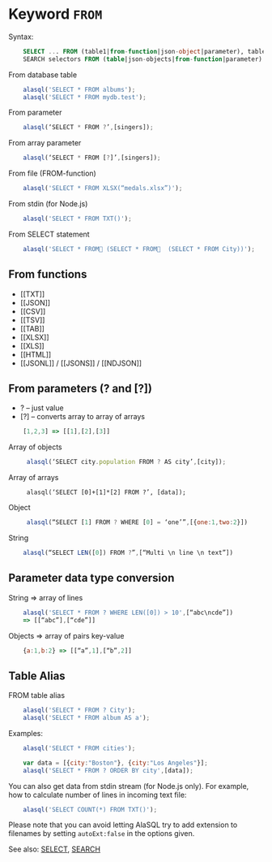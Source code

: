 # Keyword `FROM`

Syntax:
```sql
    SELECT ... FROM (table1|from-function|json-object|parameter), table2...
    SEARCH selectors FROM (table|json-objects|from-function|parameter)
```

From database table
```js
    alasql('SELECT * FROM albums');
    alasql('SELECT * FROM mydb.test');
```
From parameter
```js
    alasql(‘SELECT * FROM ?’,[singers]);
```

From array parameter
```js
    alasql(‘SELECT * FROM [?]’,[singers]);
```

From file (FROM-function)
```js
    alasql('SELECT * FROM XLSX(“medals.xlsx”)');
```

From stdin (for Node.js)
```js
    alasql('SELECT * FROM TXT()');
```

From SELECT statement
```js
    alasql('SELECT * FROM (SELECT * FROM  (SELECT * FROM City))');
```

## From functions
* [[TXT]]
* [[JSON]]
* [[CSV]]
* [[TSV]]
* [[TAB]]
* [[XLSX]] 
* [[XLS]]
* [[HTML]]
* [[JSONL]] / [[JSONS]] / [[NDJSON]]

## From parameters (? and [?])

* ? – just value
* [?] – converts array to array of arrays

```js
    [1,2,3] => [[1],[2],[3]]
```

Array of objects
```js
     alasql(‘SELECT city.population FROM ? AS city’,[city]);
```
Array of arrays
```ja
     alasql(‘SELECT [0]+[1]*[2] FROM ?’, [data]);
```
Object
```js
     alasql(“SELECT [1] FROM ? WHERE [0] = ‘one’”,[{one:1,two:2}])
```
String
```js
    alasql(“SELECT LEN([0]) FROM ?”,[“Multi \n line \n text”])
```

## Parameter data type conversion
String => array of lines
```js
    alasql('SELECT * FROM ? WHERE LEN([0]) > 10',[“abc\ncde”])
    => [[“abc”],[“cde”]]
```

Objects => array of pairs key-value
```js
    {a:1,b:2} => [[“a”,1],[“b”,2]]
```

## Table Alias
FROM  table alias

```js
    alasql('SELECT * FROM ? City');
    alasql('SELECT * FROM album AS a');
```

Examples:

```js
    alasql('SELECT * FROM cities');
```

```js
    var data = [{city:"Boston"}, {city:"Los Angeles"}];
    alasql('SELECT * FROM ? ORDER BY city',[data]);
```

You can also get data from stdin stream (for Node.js only). For example, how to calculate
number of lines in incoming text file:
```js
    alasql('SELECT COUNT(*) FROM TXT()');
``` 

Please note that you can avoid letting AlaSQL try to add extension to filenames by setting `autoExt:false` in the options given. 

See also: [SELECT](Select), [SEARCH](Search)